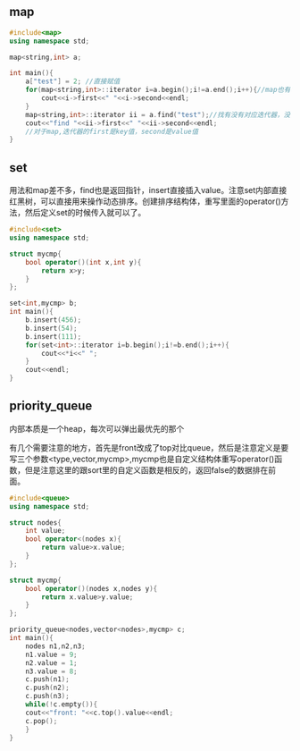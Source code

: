 ## map

``` c++
#include<map>
using namespace std;

map<string,int> a;

int main(){
	a["test"] = 2; //直接赋值
	for(map<string,int>::iterator i=a.begin();i!=a.end();i++){//map也有迭代器
		cout<<i->first<<" "<<i->second<<endl;
	}
	map<string,int>::iterator ii = a.find("test");//找有没有对应迭代器，没有的话会返回a.end();
	cout<<"find "<<ii->first<<" "<<ii->second<<endl;
    //对于map,迭代器的first是key值，second是value值
} 
```

## set

用法和map差不多，find也是返回指针，insert直接插入value。注意set内部直接红黑树，可以直接用来操作动态排序。创建排序结构体，重写里面的operator()方法，然后定义set的时候传入就可以了。

``` c++
#include<set> 
using namespace std;

struct mycmp{
	bool operator()(int x,int y){
		return x>y;
	}
};

set<int,mycmp> b;
int main(){
	b.insert(456);
	b.insert(54);
	b.insert(111);
	for(set<int>::iterator i=b.begin();i!=b.end();i++){
		cout<<*i<<" ";
	}
	cout<<endl;
} 
```

## priority_queue
内部本质是一个heap，每次可以弹出最优先的那个

有几个需要注意的地方，首先是front改成了top对比queue，然后是注意定义是要写三个参数<type,vector<type>,mycmp>,mycmp也是自定义结构体重写operator()函数，但是注意这里的跟sort里的自定义函数是相反的，返回false的数据排在前面。
``` c++
#include<queue>
using namespace std;

struct nodes{
	int value;
	bool operator<(nodes x){
		return value>x.value;
	}
};

struct mycmp{
	bool operator()(nodes x,nodes y){
		return x.value>y.value;
	}
};

priority_queue<nodes,vector<nodes>,mycmp> c;
int main(){
	nodes n1,n2,n3;
	n1.value = 9;
	n2.value = 1;
	n3.value = 8;
	c.push(n1);
	c.push(n2);
	c.push(n3);
	while(!c.empty()){
	cout<<"front: "<<c.top().value<<endl;
	c.pop();	
	} 
} 
```